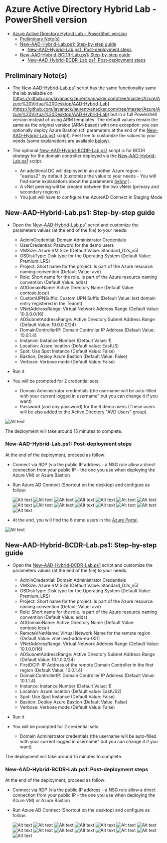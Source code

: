 # Azure Active Directory Hybrid Lab - PowerShell version

- [Azure Active Directory Hybrid Lab - PowerShell version](#azure-active-directory-hybrid-lab---powershell-version)
  - [Preliminary Note(s)](#preliminary-notes)
  - [New-AAD-Hybrid-Lab.ps1: Step-by-step guide](#new-aad-hybrid-labps1-step-by-step-guide)
    - [New-AAD-Hybrid-Lab.ps1: Post-deployment steps](#new-aad-hybrid-labps1-post-deployment-steps)
  - [New-AAD-Hybrid-BCDR-Lab.ps1: Step-by-step guide](#new-aad-hybrid-bcdr-labps1-step-by-step-guide)
    - [New-AAD-Hybrid-BCDR-Lab.ps1: Post-deployment steps](#new-aad-hybrid-bcdr-labps1-post-deployment-steps)

## Preliminary Note(s)

- The [New-AAD-Hybrid-Lab.ps1](./New-AAD-Hybrid-Lab.ps1) script has the same functionality same the lab available on [https://github.com/lavanack/laurentvanacker.com/tree/master/Azure/Azure%20Virtual%20Desktop/AAD-Hybrid-Lab](https://github.com/lavanack/laurentvanacker.com/tree/master/Azure/Azure%20Virtual%20Desktop/AAD-Hybrid-Lab) but in a full Powershell version  instead of using ARM templates. The default values remain the same as the original version (ARM-based) with one exception: you can optionally deploy Azure Bastion (cf. parameters at the end of the [New-AAD-Hybrid-Lab.ps1](./New-AAD-Hybrid-Lab.ps1) script). Feel free to customize the values to your needs (some explanations are available [below](#new-aad-hybrid-labps1-step-by-step-guide)).

- The optional [New-AAD-Hybrid-BCDR-Lab.ps1](./New-AAD-Hybrid-BCDR-Lab.ps1) script is for BCDR strategy for the domain controller deployed via the [New-AAD-Hybrid-Lab.ps1](./New-AAD-Hybrid-Lab.ps1) script.
  - An additional DC will deployed in an another Azure region - "eastus2" by default (customize the value to your needs - You will find some explanations about the parameters [below](#new-aad-hybrid-bcdr-labps1-step-by-step-guide)
).
  - A vNet peering will be created between the two vNets (primary and secondary regions)
  - You just will have to configure the AzureAD Connect in Staging Mode
  
## New-AAD-Hybrid-Lab.ps1: Step-by-step guide

- Open the [New-AAD-Hybrid-Lab.ps1](./New-AAD-Hybrid-Lab.ps1) script and customize the parameters values (at the end of the file) to your needs:

  - AdminCredential: Domain Administrator Credentials
  - UserCredential: Password for the demo users
  - VMSize: Azure VM Size (Default Value: Standard_D2s_v5)
  - OSDiskType: Disk type for the Operating System (Default Value: Premium_LRS)
  - Project: Short name for the project. Is part of the Azure resource naming convention (Default Value: avd)
  - Role: Short name for the role. Is part of the Azure resource naming convention (Default Value: adds)
  - ADDomainName: Active Directory Name (Default Value: contoso.local)
  - CustomUPNSuffix: Custom UPN Suffix (Default Value: last domain entry registered in the Teannt)
  - VNetAddressRange: Virtual Network Address Range (Default Value: 10.0.0.0/16)
  - ADSubnetAddressRange: Active Directory Subnet Address Range (Default Value: 10.0.0.0/24)
  - DomainControllerIP: Domain Controller IP Address (Default Value: 10.0.1.4)
  - Instance: Instance Number (Default Value: 1)
  - Location: Azure location (Default value: EastUS)
  - Spot: Use Spot Instance (Default Value: False)
  - Bastion: Deploy Azure Bastion (Default Value: False)
  - Verbose: Verbose mode (Default Value: False)
  
- Run it
- You will be prompted for 2 credential sets:
  - Domain Administrator credentials (the username will be auto-filled with your current logged in username" but you can change it if you want)
  - Password (and ony password) for the 6 demo users (These users will be also added to the Active Directory "AVD Users" group).

![Alt text](docs/dsa.jpg)

The deployment will take around 15 minutes to complete.

### New-AAD-Hybrid-Lab.ps1: Post-deployment steps

At the end of the deployment, proceed as follow:

- Connect via RDP (via the public IP address - a NSG rule allow a direct connection from your public IP - the one you use when deploying the Azure VM) or Azure Bastion
- Run Azure AD Connect (Shortcut on the desktop) and configure as follow:

  ![Alt text](docs/AzureADConnect_01.jpg)
  ![Alt text](docs/AzureADConnect_02.jpg)
  ![Alt text](docs/AzureADConnect_03.jpg)
  ![Alt text](docs/AzureADConnect_04.jpg)
  ![Alt text](docs/AzureADConnect_05.jpg)
  ![Alt text](docs/AzureADConnect_06.jpg)
  ![Alt text](docs/AzureADConnect_07.jpg)
  ![Alt text](docs/AzureADConnect_08.jpg)
  ![Alt text](docs/AzureADConnect_09.jpg)
  ![Alt text](docs/AzureADConnect_10.jpg)
  ![Alt text](docs/AzureADConnect_11.jpg)
  ![Alt text](docs/AzureADConnect_12.jpg)
  ![Alt text](docs/AzureADConnect_13.jpg)
  ![Alt text](docs/AzureADConnect_14.jpg)
  ![Alt text](docs/AzureADConnect_15.jpg)

- At the end, you will find the 6 demo users in the [Azure Portal](https://portal.azure.com/#view/Microsoft_AAD_UsersAndTenants/UserManagementMenuBlade/~/AllUsers).

![Alt text](docs/AzureADUsers.jpg)

## New-AAD-Hybrid-BCDR-Lab.ps1: Step-by-step guide

- Open the [New-AAD-Hybrid-BCDR-Lab.ps1](./New-AAD-Hybrid-BCDR-Lab.ps1) script and customize the parameters values (at the end of the file) to your needs:

  - AdminCredential: Domain Administrator Credentials
  - VMSize: Azure VM Size (Default Value: Standard_D2s_v5)
  - OSDiskType: Disk type for the Operating System (Default Value: Premium_LRS)
  - Project: Short name for the project. Is part of the Azure resource naming convention (Default Value: avd)
  - Role: Short name for the role. Is part of the Azure resource naming convention (Default Value: adds)
  - ADDomainName: Active Directory Name (Default Value: contoso.local)
  - RemoteVNetName: Virtual Network Name for the remote region (Default Value: vnet-avd-adds-eu-001)
  - VNetAddressRange: Virtual Network Address Range (Default Value: 10.1.0.0/16)
  - ADSubnetAddressRange: Active Directory Subnet Address Range (Default Value: 10.1.0.0/24)
  - FirstDCIP: IP Address of the remote Domain Controller in the first region (Default Value: 10.0.1.4)
  - DomainControllerIP: Domain Controller IP Address (Default Value: 10.1.1.4)
  - Instance: Instance Number (Default Value: 1)
  - Location: Azure location (Default value: EastUS2)
  - Spot: Use Spot Instance (Default Value: False)
  - Bastion: Deploy Azure Bastion (Default Value: False)
  - Verbose: Verbose mode (Default Value: False)
  
- Run it
- You will be prompted for 2 credential sets:
  - Domain Administrator credentials (the username will be auto-filled with your current logged in username" but you can change it if you want)

The deployment will take around 15 minutes to complete.

### New-AAD-Hybrid-BCDR-Lab.ps1: Post-deployment steps

At the end of the deployment, proceed as follow:

- Connect via RDP (via the public IP address - a NSG rule allow a direct connection from your public IP - the one you use when deploying the Azure VM) or Azure Bastion
- Run Azure AD Connect (Shortcut on the desktop) and configure as follow:

  ![Alt text](docs/AzureADConnect_01.jpg)
  ![Alt text](docs/AzureADConnect_02.jpg)
  ![Alt text](docs/AzureADConnect_03.jpg)
  ![Alt text](docs/AzureADConnect_04.jpg)
  ![Alt text](docs/AzureADConnect_05.jpg)
  ![Alt text](docs/AzureADConnect_06.jpg)
  ![Alt text](docs/AzureADConnect_07.jpg)
  ![Alt text](docs/AzureADConnect_08.jpg)
  ![Alt text](docs/AzureADConnect_09.jpg)
  ![Alt text](docs/AzureADConnect_10.jpg)
  ![Alt text](docs/AzureADConnect_11.jpg)
  ![Alt text](docs/AzureADConnect_12.jpg)
  ![Alt text](docs/AzureADConnect_13.jpg)
  ![Alt text](docs/AzureADConnect_16.jpg)
  ![Alt text](docs/AzureADConnect_17.jpg)

